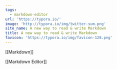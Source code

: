 ```yaml
---
tags:
  - markdown-editor
url: 'https://typora.io/'
image: 'http://typora.io/img/twitter-sum.png'
site_name: A new way to read & write Markdown
title: A new way to read & write Markdown
favicon: 'https://typora.io/img/favicon-128.png'
---
```

[[Markdown]]

[[Markdown Editor]]
